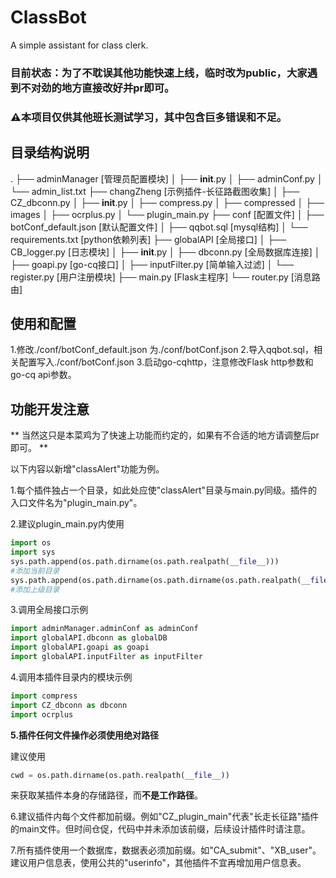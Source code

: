 # ClassBot
A simple assistant for class clerk.

### 目前状态：为了不耽误其他功能快速上线，临时改为public，大家遇到不对劲的地方直接改好并pr即可。

### ⚠️本项目仅供其他班长测试学习，其中包含巨多错误和不足。

## 目录结构说明
.
├── adminManager  [管理员配置模块]
│   ├── __init__.py
│   ├── adminConf.py
│   └── admin_list.txt
├── changZheng  [示例插件-长征路截图收集]
│   ├── CZ_dbconn.py
│   ├── __init__.py
│   ├── compress.py
│   ├── compressed
│   ├── images
│   ├── ocrplus.py
│   └── plugin_main.py
├── conf  [配置文件]
│   ├── botConf_default.json  [默认配置文件]
│   ├── qqbot.sql  [mysql结构]
│   └── requirements.txt  [python依赖列表]
├── globalAPI  [全局接口]
│   ├── CB_logger.py  [日志模块]
│   ├── __init__.py
│   ├── dbconn.py  [全局数据库连接]
│   ├── goapi.py  [go-cq接口]
│   ├── inputFilter.py  [简单输入过滤]
│   └── register.py  [用户注册模块]
├── main.py  [Flask主程序]
└── router.py  [消息路由]

## 使用和配置
 1.修改./conf/botConf_default.json 为./conf/botConf.json
 2.导入qqbot.sql，相关配置写入./conf/botConf.json
 3.启动go-cqhttp，注意修改Flask http参数和go-cq api参数。

## 功能开发注意
** 当然这只是本菜鸡为了快速上功能而约定的，如果有不合适的地方请调整后pr即可。 **

以下内容以新增"classAlert"功能为例。

 1.每个插件独占一个目录，如此处应使"classAlert"目录与main.py同级。插件的入口文件名为"plugin_main.py"。

 2.建议plugin_main.py内使用

```python
import os
import sys
sys.path.append(os.path.dirname(os.path.realpath(__file__)))
#添加当前目录
sys.path.append(os.path.dirname(os.path.dirname(os.path.realpath(__file__))))
#添加上级目录
```

 3.调用全局接口示例

```python
import adminManager.adminConf as adminConf
import globalAPI.dbconn as globalDB
import globalAPI.goapi as goapi
import globalAPI.inputFilter as inputFilter
```

4.调用本插件目录内的模块示例

```python
import compress
import CZ_dbconn as dbconn
import ocrplus
```

**5.插件任何文件操作必须使用绝对路径**

建议使用

```python
cwd = os.path.dirname(os.path.realpath(__file__))
```

来获取某插件本身的存储路径，而**不是工作路径**。

6.建议插件内每个文件都加前缀。例如"CZ_plugin_main"代表"长走长征路"插件的main文件。但时间仓促，代码中并未添加该前缀，后续设计插件时请注意。

7.所有插件使用一个数据库，数据表必须加前缀。如"CA_submit"、"XB_user"。建议用户信息表，使用公共的"userinfo"，其他插件不宜再增加用户信息表。
